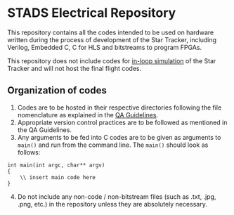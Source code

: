 # STADS Electrical Repository
This repository contains all the codes intended to be used on hardware written during the process of development of the Star Tracker, including Verilog, Embedded C, C for HLS and bitstreams to program FPGAs.

This repository does not include codes for [in-loop simulation](https://github.com/aravindbharathi/STADS) of the Star Tracker and will not host the final flight codes.

## Organization of codes
1. Codes are to be hosted in their respective directories following the file nomenclature as explained in the [QA Guidelines](https://docs.google.com/document/d/1U63RPCxErLuVvC3BmJ-6Fqa9EqF_KslVQfur7OiazCk/edit).
2. Appropriate version control practices are to be followed as mentioned in the QA Guidelines.
3. Any arguments to be fed into C codes are to be given as arguments to `main()` and run from the command line. The `main()` should look as follows:
```
int main(int argc, char** argv)
{
    \\ insert main code here
}
```
4. Do not include any non-code / non-bitstream files (such as .txt, .jpg, .png, etc.) in the repository unless they are absolutely necessary.
